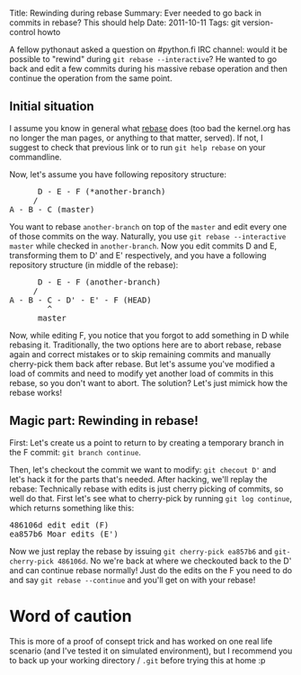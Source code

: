Title: Rewinding during rebase
Summary: Ever needed to go back in commits in rebase? This should help
Date: 2011-10-11
Tags: git version-control howto

A fellow pythonaut asked a question on #python.fi IRC channel: would
it be possible to "rewind" during `git rebase --interactive`? He
wanted to go back and edit a few commits during his massive rebase
operation and then continue the operation from the same point.

## Initial situation

I assume you know in general what
[rebase](http://help.github.com/rebase/) does (too bad the kernel.org
has no longer the man pages, or anything to that matter, served). If
not, I suggest to check that previous link or to run `git help
rebase` on your commandline.

Now, let's assume you have following repository structure:

<pre>
      D - E - F (*another-branch)
     /
A - B - C (master)
</pre>

You want to rebase `another-branch` on top of the `master` and edit
every one of those commits on the way. Naturally, you use `git rebase
--interactive master` while checked in `another-branch`. Now you edit
commits D and E, transforming them to D' and E' respectively, and you
have a following repository structure (in middle of the rebase):

<pre>
      D - E - F (another-branch)
     /
A - B - C - D' - E' - F (HEAD)
        ^
      master
</pre>

Now, while editing F, you notice that you forgot to add something in
D while rebasing it. Traditionally, the two options here are to abort
rebase, rebase again and correct mistakes or to skip remaining commits
and manually cherry-pick them back after rebase. But let's assume
you've modified a load of commits and need to modify yet another load
of commits in this rebase, so you don't want to abort. The solution?
Let's just mimick how the rebase works!

## Magic part: Rewinding in rebase!

First: Let's create us a point to return to by creating a temporary
branch in the F commit: `git branch continue`.

Then, let's checkout the commit we want to modify: `git checout D'`
and let's hack it for the parts that's needed. After hacking, we'll
replay the rebase: Technically rebase with edits is just cherry
picking of commits, so well do that. First let's see what to
cherry-pick by running `git log continue`, which returns something
like this:

<pre>
486106d edit edit (F)
ea857b6 Moar edits (E')
</pre>

Now we just replay the rebase by issuing `git cherry-pick ea857b6` and
`git-cherry-pick 486106d`. No we're back at where we checkouted back
to the D' and can continue rebase normally! Just do the edits on the F
you need to do and say `git rebase --continue` and you'll get on with
your rebase!

# Word of caution

This is more of a proof of consept trick and has worked on one real
life scenario (and I've tested it on simulated environment), but I
recommend you to back up your working directory / `.git` before trying
this at home :p

